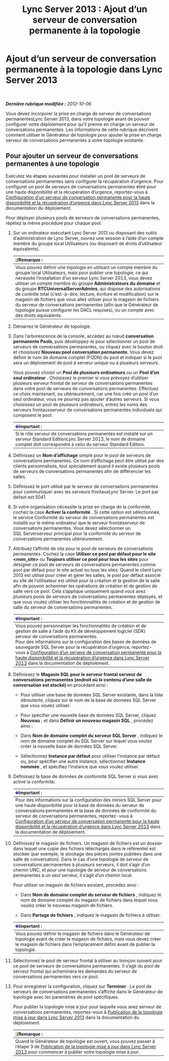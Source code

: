 ﻿---
title: 'Lync Server 2013 : Ajout d’un serveur de conversation permanente à la topologie'
TOCTitle: Ajout d’un serveur de conversation permanente à la topologie
ms:assetid: 8389b307-8c17-4e45-b3b5-5dc9fcfc2ffb
ms:mtpsurl: https://technet.microsoft.com/fr-fr/library/JJ205049(v=OCS.15)
ms:contentKeyID: 49297916
ms.date: 05/20/2016
mtps_version: v=OCS.15
ms.translationtype: HT
---

# Ajout d’un serveur de conversation permanente à la topologie dans Lync Server 2013

 

_**Dernière rubrique modifiée :** 2012-10-06_

Vous devez incorporer la prise en charge de serveur de conversations permanentesLync Server 2013, dans votre topologie avant de pouvoir configurer votre déploiement pour qu’il prenne en charge un serveur de conversations permanentes. Les informations de cette rubrique décrivent comment utiliser le Générateur de topologie pour ajouter la prise en charge serveur de conversations permanentes à votre topologie existante.

## Pour ajouter un serveur de conversations permanentes à une topologie

Exécutez les étapes suivantes pour installer un pool de serveurs de conversations permanentes sans configurer la récupération d’urgence. Pour configurer un pool de serveurs de conversations permanentes étiré pour une haute disponibilité et la récupération d’urgence, reportez-vous à [Configuration d’un serveur de conversation permanente pour la haute disponibilité et la récupération d’urgence dans Lync Server 2013](lync-server-2013-configuring-persistent-chat-server-for-high-availability-and-disaster-recovery.md) dans la documentation du déploiement.

Pour déployer plusieurs pools de serveurs de conversations permanentes, répétez la même procédure pour chaque pool.

1.  Sur un ordinateur exécutant Lync Server 2013 ou disposant des outils d’administration de Lync Server, ouvrez une session à l’aide d’un compte membre du groupe local Utilisateurs (ou disposant de droits d’utilisateur équivalents).
    
    <table>
    <thead>
    <tr class="header">
    <th><img src="images/Gg398920.note(OCS.15).gif" title="note" alt="note" />Remarque :</th>
    </tr>
    </thead>
    <tbody>
    <tr class="odd">
    <td>Vous pouvez définir une topologie en utilisant un compte membre du groupe local Utilisateurs, mais pour publier une topologie, ce qui nécessite l’installation d’un serveur Lync Server 2013, vous devez utiliser un compte membre du groupe <strong>Administrateurs du domaine</strong> et du groupe <strong>RTCUniversalServerAdmins</strong>, qui dispose des autorisations de contrôle total (c’est-à-dire, lecture, écriture et modification) sur le magasin de fichiers que vous allez utiliser pour le magasin de fichiers du serveur de conversations permanentes (afin que le Générateur de topologie puisse configurer les DACL requises), ou un compte avec des droits équivalents.</td>
    </tr>
    </tbody>
    </table>


2.  Démarrez le Générateur de topologie.

3.  Dans l’arborescence de la console, accédez au nœud **conversation permanente Pools**, puis développez-le pour sélectionner un pool de serveurs de conversations permanentes, ou cliquez avec le bouton droit et choisissez **Nouveau pool conversation permanente**. Vous devez définir le nom de domaine complet (FQDN) du pool et indiquer si le pool sera un déploiement de pool à serveur unique ou à plusieurs serveurs.
    
    Vous pouvez choisir un **Pool de plusieurs ordinateurs** ou un **Pool d’un seul ordinateur** . Choisissez le premier si vous prévoyez d’utiliser plusieurs serveur frontal de serveur de conversations permanentes dans votre pool de serveurs de conversations permanentes. Effectuez ce choix maintenant, ou ultérieurement, car une fois créé un pool d’un seul ordinateur, vous ne pourrez pas ajouter d’autres serveurs. Si vous choisissez un pool de plusieurs ordinateurs, entrez les noms des serveurs frontauxserveur de conversations permanentes individuels qui composent le pool.
    
    <table>
    <thead>
    <tr class="header">
    <th><img src="images/Gg425917.important(OCS.15).gif" title="important" alt="important" />Important :</th>
    </tr>
    </thead>
    <tbody>
    <tr class="odd">
    <td>Si le rôle serveur de conversations permanentes est installé sur un serveur Standard EditionLync Server 2013, le nom de domaine complet doit correspondre à celui du serveur Standard Edition.</td>
    </tr>
    </tbody>
    </table>


4.  Définissez un **Nom d’affichage** simple pour le pool de serveurs de conversations permanentes. Ce nom d’affichage peut être utilisé par des clients personnalisés, tout spécialement quand il existe plusieurs pools de serveurs de conversations permanentes afin de différencier les salles.

5.  Définissez le port utilisé par le serveur de conversations permanentes pour communiquer avec les serveurs frontauxLync Server. Le port par défaut est 5041.

6.  Si votre organisation nécessite la prise en charge de la conformité, cochez la case **Activer la conformité** . Si cette option est sélectionnée, le service Conformité du serveur de conversations permanentes est installé sur le même ordinateur que le serveur frontalserveur de conversations permanentes. Vous devez sélectionner un SQL Serverserveur principal pour la conformité du serveur de conversations permanentes ultérieurement.

7.  Attribuez l’affinité de site pour le pool de serveurs de conversations permanentes. Cochez la case **Utiliser ce pool par défaut pour le site \<nom\_site\>** ou **Toujours utiliser ce pool pour tous les sites** pour désigner ce pool de serveurs de conversations permanentes comme pool par défaut pour le site actuel ou tous les sites. Quand le client Lync 2013 est utilisé pour créer et gérer les salles, le pool par défaut associé au site de l’utilisateur est utilisé pour la création et la gestion de la salle afin de pouvoir acheminer les opérations de création et de gestion de salle vers ce pool. Cela s’applique uniquement quand vous avez plusieurs pools de serveurs de conversations permanentes déployés, et que vous voulez utiliser les fonctionnalités de création et de gestion de salle du serveur de conversations permanentes.
    
    <table>
    <thead>
    <tr class="header">
    <th><img src="images/Gg425917.important(OCS.15).gif" title="important" alt="important" />Important :</th>
    </tr>
    </thead>
    <tbody>
    <tr class="odd">
    <td>Vous pouvez personnaliser les fonctionnalités de création et de gestion de salle à l’aide du Kit de développement logiciel (SDK) serveur de conversations permanentes.<br />
    Pour des informations sur la configuration des bases de données de sauvegarde SQL Server pour la récupération d’urgence, reportez-vous à <a href="lync-server-2013-configuring-persistent-chat-server-for-high-availability-and-disaster-recovery.md">Configuration d’un serveur de conversation permanente pour la haute disponibilité et la récupération d’urgence dans Lync Server 2013</a> dans la documentation de déploiement.</td>
    </tr>
    </tbody>
    </table>


8.  Définissez le **Magasin SQL pour le serveur frontal serveur de conversations permanentes (endroit où le contenu d’une salle de conversation est stocké)** en procédant ainsi :
    
      - Pour utiliser une base de données SQL Server existante, dans la liste déroulante, cliquez sur le nom de la base de données SQL Server que vous voulez utiliser.
    
      - Pour spécifier une nouvelle base de données SQL Server, cliquez **Nouveau** , et dans **Définir un nouveau magasin SQL** , procédez ainsi :
    
    <!-- end list -->
    
      - Dans **Nom de domaine complet du serveur SQL Server** , indiquez le nom de domaine complet du SQL Server sur lequel vous voulez créer la nouvelle base de données SQL Server.
    
      - Sélectionnez **Instance par défaut** pour utiliser l’instance par défaut ou, pour spécifier une autre instance, sélectionnez **Instance nommée** , et spécifiez l’instance que vous voulez utiliser.

9.  Définissez la base de données de conformité SQL Server si vous avez activé la conformité.
    
    <table>
    <thead>
    <tr class="header">
    <th><img src="images/Gg425917.important(OCS.15).gif" title="important" alt="important" />Important :</th>
    </tr>
    </thead>
    <tbody>
    <tr class="odd">
    <td>Pour des informations sur la configuration des miroirs SQL Server pour une haute disponibilité pour la base de données du serveur de conversations permanentes et la base de données de conformité du serveur de conversations permanentes, reportez-vous à <a href="lync-server-2013-configuring-persistent-chat-server-for-high-availability-and-disaster-recovery.md">Configuration d’un serveur de conversation permanente pour la haute disponibilité et la récupération d’urgence dans Lync Server 2013</a> dans la documentation de déploiement.</td>
    </tr>
    </tbody>
    </table>


10. Définissez le magasin de fichiers. Un magasin de fichiers est un dossier dans lequel une copie des fichiers téléchargés dans le référentiel est stockée (par exemple, le stockage des pièces jointes publiées dans une salle de conversation). Dans le cas d’une topologie de serveur de conversations permanentes à plusieurs serveurs, il doit s’agir d’un chemin UNC, et pour une topologie de serveur de conversations permanentes à un seul serveur, il s’agit d’un chemin local.
    
    Pour utiliser un magasin de fichiers existant, procédez ainsi :
    
      - Dans **Nom de domaine complet du serveur de fichiers** , indiquez le nom de domaine complet du magasin de fichiers dans lequel vous voulez créer le nouveau magasin de fichiers.
    
      - Dans **Partage de fichiers** , indiquez le magasin de fichiers à utiliser.
    
    <table>
    <thead>
    <tr class="header">
    <th><img src="images/Gg425917.important(OCS.15).gif" title="important" alt="important" />Important :</th>
    </tr>
    </thead>
    <tbody>
    <tr class="odd">
    <td>Vous pouvez définir le magasin de fichiers dans le Générateur de topologie avant de créer le magasin de fichiers, mais vous devez créer le magasin de fichiers dans l’emplacement défini avant de publier la topologie.</td>
    </tr>
    </tbody>
    </table>


11. Sélectionnez le pool de serveur frontal à utiliser au tronçon suivant pour ce pool de serveurs de conversations permanentes. Il s’agit du pool de serveur frontal qui acheminera les demandes du serveur de conversations permanentes vers ce pool.

12. Pour enregistrer la configuration, cliquez sur **Terminer** . Le pool de serveurs de conversations permanentes s’affiche dans le Générateur de topologie avec les paramètres de pool spécifiques.
    
    Pour publier la topologie mise à jour pour laquelle vous avez serveur de conversations permanentes, reportez-vous à [Publication de la topologie mise à jour dans Lync Server 2013](lync-server-2013-publish-the-updated-topology.md) dans la documentation du déploiement.
    
    <table>
    <thead>
    <tr class="header">
    <th><img src="images/Gg398920.note(OCS.15).gif" title="note" alt="note" />Remarque :</th>
    </tr>
    </thead>
    <tbody>
    <tr class="odd">
    <td>Quand le Générateur de topologie est ouvert, vous pouvez passer à l’étape 3 de <a href="lync-server-2013-publish-the-updated-topology.md">Publication de la topologie mise à jour dans Lync Server 2013</a> pour commencer à publier votre topologie mise à jour.</td>
    </tr>
    </tbody>
    </table>

